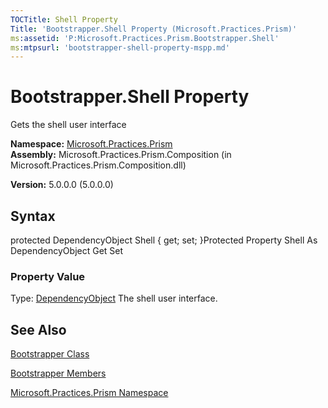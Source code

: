 ```yaml
---
TOCTitle: Shell Property
Title: 'Bootstrapper.Shell Property (Microsoft.Practices.Prism)'
ms:assetid: 'P:Microsoft.Practices.Prism.Bootstrapper.Shell'
ms:mtpsurl: 'bootstrapper-shell-property-mspp.md'
---
```


# Bootstrapper.Shell Property

Gets the shell user interface

**Namespace:** [Microsoft.Practices.Prism](https://msdn.microsoft.com/library/microsoft.practices.prism)
**Assembly:** Microsoft.Practices.Prism.Composition (in Microsoft.Practices.Prism.Composition.dll)

**Version:** 5.0.0.0 (5.0.0.0)

## Syntax
protected DependencyObject Shell { get; set; }Protected Property Shell As DependencyObject Get Set
### Property Value

Type: [DependencyObject](http://msdn.microsoft.com/en-us/library/ms589309)
The shell user interface.

## See Also
[Bootstrapper Class](https://msdn.microsoft.com/library/microsoft.practices.prism.bootstrapper)

[Bootstrapper Members](https://msdn.microsoft.com/allmembers.t:microsoft.practices.prism.bootstrapper)

[Microsoft.Practices.Prism Namespace](https://msdn.microsoft.com/library/microsoft.practices.prism)
